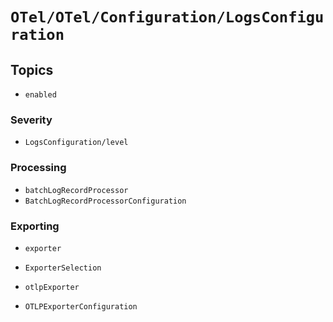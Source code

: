 # ``OTel/OTel/Configuration/LogsConfiguration``

## Topics

- ``enabled``

### Severity

- ``LogsConfiguration/level``

### Processing

- ``batchLogRecordProcessor``
- ``BatchLogRecordProcessorConfiguration``

### Exporting

- ``exporter``
- ``ExporterSelection``

- ``otlpExporter``
- ``OTLPExporterConfiguration``
